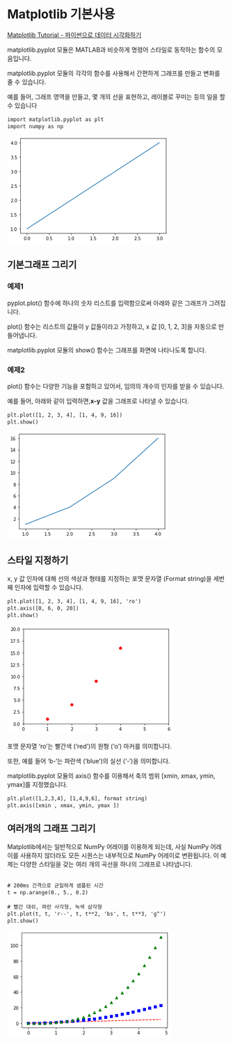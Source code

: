 # Matplotlib 기본사용


[Matplotlib Tutorial - 파이썬으로 데이터 시각화하기](https://wikidocs.net/137791)


matplotlib.pyplot 모듈은 MATLAB과 비슷하게 명령어 스타일로 동작하는 함수의 모음입니다.

matplotlib.pyplot 모듈의 각각의 함수를 사용해서 간편하게 그래프를 만들고 변화를 줄 수 있습니다.

예를 들어, 그래프 영역을 만들고, 몇 개의 선을 표현하고, 레이블로 꾸미는 등의 일을 할 수 있습니다




```
import matplotlib.pyplot as plt
import numpy as np
```

![](../.gitbook/assets/matplot/matplot-01.png)


## 기본그래프 그리기
### 예제1


pyplot.plot() 함수에 하나의 숫자 리스트를 입력함으로써 아래와 같은 그래프가 그려집니다.

plot() 함수는 리스트의 값들이 y 값들이라고 가정하고, x 값 [0, 1, 2, 3]을 자동으로 만들어냅니다.

matplotlib.pyplot 모듈의 show() 함수는 그래프를 화면에 나타나도록 합니다.

### 예제2

plot() 함수는 다양한 기능을 포함하고 있어서, 임의의 개수의 인자를 받을 수 있습니다.

예를 들어, 아래와 같이 입력하면,**x-y** 값을 그래프로 나타낼 수 있습니다.

```
plt.plot([1, 2, 3, 4], [1, 4, 9, 16])
plt.show()
```



![](../.gitbook/assets/matplot/matplot-02.png)


## 스타일 지정하기
x, y 값 인자에 대해 선의 색상과 형태를 지정하는 포맷 문자열 (Format string)을 세번째 인자에 입력할 수 있습니다.

```
plt.plot([1, 2, 3, 4], [1, 4, 9, 16], 'ro')
plt.axis([0, 6, 0, 20])
plt.show()
```

![](../.gitbook/assets/matplot/matplot-03.png)



포맷 문자열 ‘ro’는 빨간색 (‘red’)의 원형 (‘o’) 마커를 의미합니다.

또한, 예를 들어 ‘b-‘는 파란색 (‘blue’)의 실선 (‘-‘)을 의미합니다.

matplotlib.pyplot 모듈의 axis() 함수를 이용해서 축의 범위 [xmin, xmax, ymin, ymax]를 지정했습니다.


```
plt.plot([1,2,3,4], [1,4,9,6], format string)
plt.axis([xmin , xmax, ymin, ymax ])
```





## 여러개의 그래프 그리기


Matplotlib에서는 일반적으로 NumPy 어레이를 이용하게 되는데, 사실 NumPy 어레이를 사용하지 않더라도 모든 시퀀스는 내부적으로 NumPy 어레이로 변환됩니다.  이 예제는 다양한 스타일을 갖는 여러 개의 곡선을 하나의 그래프로 나타냅니다.


```

# 200ms 간격으로 균일하게 샘플된 시간
t = np.arange(0., 5., 0.2)

# 빨간 대쉬, 파란 사각형, 녹색 삼각형
plt.plot(t, t, 'r--', t, t**2, 'bs', t, t**3, 'g^')
plt.show()
```


![](../.gitbook/assets/matplot/matplot-04.png)



